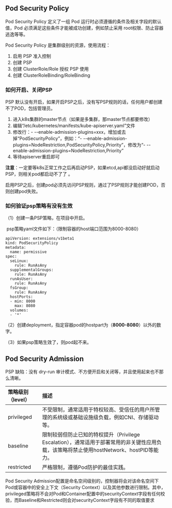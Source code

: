 ## Pod Security Policy

Pod Security Policy 定义了一组 Pod 运行时必须遵循的条件及相关字段的默认值，Pod 必须满足这些条件才能被成功创建，例如禁止采用 root权限、防止容器逃逸等等。

Pod Security Policy 是集群级别的资源，使用流程：

1. 启用 PSP 准入控制
2. 创建 PSP
3. 创建 ClusterRole/Role 授权 PSP 使用
4. 创建 ClusterRoleBinding/RoleBinding

### 如何开启、关闭PSP

PSP 默认没有开启，如果开启PSP之后，没有写PSP规则的话，任何用户都创建不了POD，包括管理员。

1. 进入k8s集群的master节点（如果是多集群，那master节点都要修改）
2. 编辑“/etc/kubernetes/manifests/kube-apiserver.yaml”文件
3. 修改行：- --enable-admission-plugins=xxx，增加或去掉“PodSecurityPolicy”，例如：“- --enable-admission-plugins=NodeRestriction,PodSecurityPolicy,Priority”，修改为“- --enable-admission-plugins=NodeRestriction,Priority”
4. 等待apiserver重启即可

**注意**：一定要等k8s正常工作之后再启动PSP，如果etcd,api都没启动好就启动PSP，则相关pod都启动不了了 。

启用PSP之后，创建pod必须先访问PSP规则，通过了PSP规则才能创建POD，否则创建pod失败。

### 如何验证psp策略有没有生效

（1）创建一条PSP策略，在项目中开启。

​    psp策略yaml文件如下：（限制容器的host端口范围为8000-8080）

```
apiVersion: extensions/v1beta1
kind: PodSecurityPolicy
metadata:
  name: permissive
spec:
  seLinux:
    rule: RunAsAny
  supplementalGroups:
    rule: RunAsAny
  runAsUser:
    rule: RunAsAny
  fsGroup:
    rule: RunAsAny
  hostPorts:
  - min: 8000
    max: 8080
  volumes:
  - '*'
```

（2）创建deployment，指定容器pod的hostpart为（**8000-8080**）以外的数字。

（3）如果psp策略生效了，则pod起不来。

## Pod Security Admission

PSP 缺陷：没有 dry-run 审计模式、不方便开启和关闭等，并且使用起来也不那么清晰。

| 策略级别（level） | 描述                                                         |
| :---------------- | :----------------------------------------------------------- |
| privileged        | 不受限制，通常适用于特权较高、受信任的用户所管理的系统级或基础设施级负载，例如CNI、存储驱动等。 |
| baseline          | 限制较弱但防止已知的特权提升（Privilege Escalation），通常适用于部署常用的非关键性应用负载，该策略将禁止使用hostNetwork、hostPID等能力。 |
| restricted        | 严格限制，遵循Pod防护的最佳实践。                            |

Pod Security Admission配置是命名空间级别的，控制器将会对该命名空间下Pod或容器中的安全上下文（Security Context）以及其他参数进行限制。其中，privileged策略将不会对Pod和Container配置中的securityContext字段有任何校验，而Baseline和Restricted则会对securityContext字段有不同的取值要求